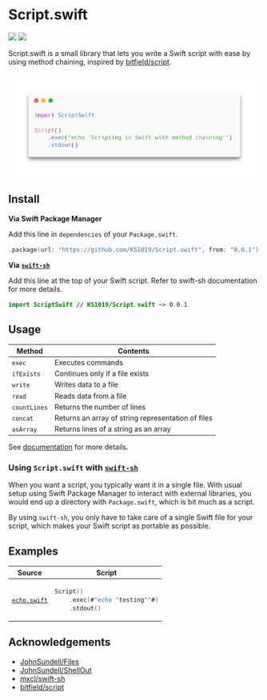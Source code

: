 # Script.swift
[![](https://img.shields.io/endpoint?url=https%3A%2F%2Fswiftpackageindex.com%2Fapi%2Fpackages%2FKS1019%2FScript.swift%2Fbadge%3Ftype%3Dswift-versions)](https://swiftpackageindex.com/KS1019/Script.swift)
[![](https://img.shields.io/endpoint?url=https%3A%2F%2Fswiftpackageindex.com%2Fapi%2Fpackages%2FKS1019%2FScript.swift%2Fbadge%3Ftype%3Dplatforms)](https://swiftpackageindex.com/KS1019/Script.swift)

Script.swift is a small library that lets you write a Swift script with ease by using method chaining, inspired by [bitfield/script](https://github.com/bitfield/script).

![carbon-image](Assets/carbon-code.png)

## Install
**Via Swift Package Manager**

Add this line in `dependencies` of your `Package.swift`.
```swift
.package(url: "https://github.com/KS1019/Script.swift", from: "0.0.1")
```

**Via [`swift-sh`](https://github.com/mxcl/swift-sh)**

Add this line at the top of your Swift script. Refer to swift-sh documentation for more details.
```swift
import ScriptSwift // KS1019/Script.swift ~> 0.0.1
```
## Usage

| Method | Contents |
| ------ | -------- |
| `exec` | Executes commands |
| `ifExists` | Continues only if a file exists |
| `write` | Writes data to a file |
| `read` | Reads data from a file |
| `countLines` | Returns the number of lines |
| `concat` | Returns an array of string representation of files |
| `asArray` | Returns lines of a string as an array |

See [documentation](https://ks1019.github.io/Script.swift/documentation/ScriptSwift/) for more details.

### Using `Script.swift` with [`swift-sh`](https://github.com/mxcl/swift-sh)
When you want a script, you typically want it in a single file. With usual setup using Swift Package Manager to interact with external libraries, you would end up a directory with `Package.swift`, which is bit much as a script.

By using `swift-sh`, you only have to take care of a single Swift file for your script, which makes your Swift script as portable as possible.
## Examples
<table>
<thead>
  <tr>
    <th>Source</th>
    <th>Script</th>
  </tr>
</thead>
<tbody>
<tr>
<td>

[`echo.swift`](https://github.com/KS1019/Script.swift/blob/3c6d94df1482cc9c6f47f9f1e43b99f8f16a765b/Examples/echo.swift)

</td>
<td>
      
```swift
Script()
    .exec(#"echo "testing""#)
    .stdout()
```
      
</td>

</tr>
</tbody>
</table>

## Acknowledgements
- [JohnSundell/Files](https://github.com/johnsundell/files)
- [JohnSundell/ShellOut](https://github.com/johnsundell/shellout)
- [mxcl/swift-sh](https://github.com/mxcl/swift-sh)
- [bitfield/script](https://github.com/bitfield/script)
